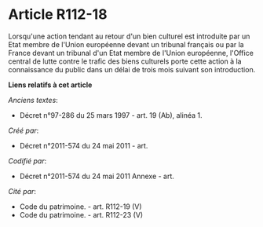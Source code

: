 # Article R112-18

Lorsqu'une action tendant au retour d'un bien culturel est introduite par un Etat membre de l'Union européenne devant un
tribunal français ou par la France devant un tribunal d'un Etat membre de l'Union européenne, l'Office central de lutte
contre le trafic des biens culturels porte cette action à la connaissance du public dans un délai de trois mois suivant son
introduction.

**Liens relatifs à cet article**

_Anciens textes_:

  - Décret n°97-286 du 25 mars 1997 - art. 19 (Ab), alinéa 1.

_Créé par_:

  - Décret n°2011-574 du 24 mai 2011  - art.

_Codifié par_:

  - Décret n°2011-574 du 24 mai 2011 Annexe - art.

_Cité par_:

  - Code du patrimoine. - art. R112-19 (V)
  - Code du patrimoine. - art. R112-23 (V)
